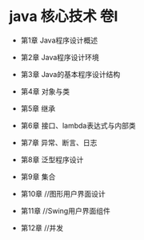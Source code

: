 # java 核心技术 卷I
* 第1章 Java程序设计概述

* 第2章 Java程序设计环境

* 第3章 Java的基本程序设计结构

* 第4章 对象与类

* 第5章 继承

* 第6章 接口、lambda表达式与内部类

* 第7章 异常、断言、日志

* 第8章 泛型程序设计

* 第9章 集合

* 第10章 //图形用户界面设计

* 第11章 //Swing用户界面组件

* 第12章 //并发